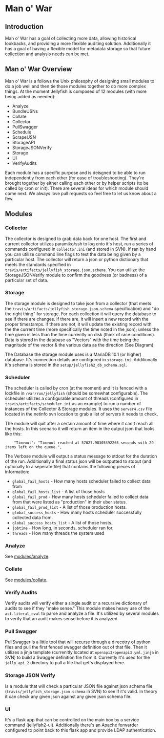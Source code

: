 # Man o' War 

## Introduction

Man o' War has a goal of collecting more data, allowing historical lookbacks, and
providing a more flexible auditing solution. Additionally it has a goal of having
a flexible model for metadata storage so that future collection and analysis needs
can be met.

## Man o' War Overview

Man o' War is a follows the Unix philosophy of designing small modules to do a job
well and then tie those modules together to do more complex things. At the moment
Jellyfish is composed of 12 modules (with more being added as needed):

* Analyze
* BundleUSNs
* Collate
* Collector
* PullSwagger
* Schedule
* ScrapeUSN
* StorageAPI
* StorageJSONVerify
* Storage
* UI
* VerifyAudits

Each module has a specific purpose and is deisgned to be able to run independently
from each other (for ease of troubleshooting). They're brought together by either
calling each other or by helper scripts (to be called by cron or init). There are
several ideas for which module should come next. We always love pull requests so
feel free to let us know about a few.

## Modules

### Collector

The collector is designed to grab data back for one host. The first and current
collector utilizes paramiko/ssh to log onto it's host, run a series of commands
configured in `collector.ini` (and stored in SVN). If ran by hand you can utilize
command line flags to test the data being given by a particular host. The collector
will return a json or python dictionary that meets the standards specified in
`travis/artifacts/jellyfish_storage.json.schema`. You can utilize the
StorageJSONVerify module to confirm the goodness (or badness) of a particular set
of data.

### Storage

The storage module is designed to take json from a collector (that meets the
`travis/artifacts/jellyfish_storage.json.schema` specification) and "do the right thing" for storage.
For each collection it will query the database to see if there are changes. If there
are, it will insert a new record with the proper timestamps. If there are not, it
will update the existing record with the the current time (more specifically the
time noted in the json); unless the time given is less than the time currently on
disk (think of race conditions). Data is stored in the database as "Vectors" with
the time being the magnitude of the vector & the various data as the direction (See
Diagram).

The Database the storage module uses is a MariaDB 10.1 (or higher) database. It's connection
details are configured in `storage.ini`. Additionally it's schema is stored in the
`setup/jellyfish2_db_schema.sql`.

### Scheduler

The scheduler is called by cron (at the moment) and it is fenced with a lockfile
in `/var/run/jellyfish` (should be somewhat configurable). The scheduler utilizes a configurable amount of threads
(configured in `travis/artifacts/scheduler.ini` as an example) to run a number of instances of the Collector
& Storage modules. It uses the `server4.csv` file located in the netinfo svn
location to grab a list of servers it needs to check.

The module will quit after a certain amount of time where it can't reach all the
hosts. In this scenario it will return an item in the output json that looks like
this:

		"Timeout": "Timeout reached at 57627.98305392265 seconds with 29 items left on the queue.",

The Verbose module will output a status message to stdout for the duration of the
run. Additionally a final status json will be outputted to stdout (and optionally
to a seperate file) that contains the following pieces of information:

* `global_fail_hosts` - How many hosts scheduler failed to collect data from
* `global_fail_hosts_list` - A list of those hosts
* `global_fail_prod` - How many hosts scheduler failed to collect data from that
	were listed as "production" in their uber status.
* `global_fail_prod_list` - A list of those production hosts.
* `global_success_hosts` - How many hosts scheduler successfully collected data from.
* `global_success_hosts_list` - A list of those hosts.
* `jobtime` - How long, in seconds, scheduler ran for.
* `threads` - How many threads the system used

### Analyze

See [modules/analyze](modules/analyze.md).

### Collate

See [modules/collate](modules/collate.md).

### Verify Audits

Verify audits will verify either a single audit or a recursive dictionary of audits
to see if they "make sense." This module makes heavy use of the `ast.literal_eval`
to parse and analyze a file. It's utilized by several modules to verify that an
audit makes sense before it is analyzed.

### Pull Swagger

PullSwagger is a little tool that will recurse through a direcotry of python files
and pull the first fenced swagger definition out of that file. Then it utilizes
a jinja template (currenltly located at `openapi3/openapi3.yml.jinja` in SVN)
to build a Swagger definition file from it. Currently it's used for the
`jelly_api_2` directory to pull a file that get's displayed here.

### Storage JSON Verify

Is a module that will check a particular JSON file against json schema file
(`travis/jellyfish_storage.json.schema` in SVN) to see if it's valid. In theory it can
check any given json against any given json schema file.

### UI

It's a flask app that can be controlled on the main box by a service command
(jellyfish2-ui). Additionally there's an Apache forwarder configured to point
back to this flask app and provide LDAP authentication.
